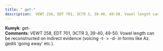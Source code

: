 ```yaml
---
title: " get-"
description:  VEWT 258, EDT 701, ЭСТЯ 3, 39-40, 49-50. Vowel length can be reconstructed on indirect evidence (voicing -t- > -d- in forms like Az. gediš 'going away' etc.).
---
```


<strong>Kumyk</strong>:  get-<br>
<strong>Comments</strong>:  VEWT 258, EDT 701, ЭСТЯ 3, 39-40, 49-50. Vowel length can be reconstructed on indirect evidence (voicing -t- > -d- in forms like Az. gediš 'going away' etc.).<br>


